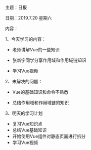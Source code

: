 主题：日报

日期：2019.7.20 星期六

内容：

1、今天学习的内容：

- 老师讲解Vue的一些知识

- 张新宇同学分享作用域和作用域链知识

- 学习Vue视频

  

2、未解决的问题：

- Vue的基础知识和命令不熟悉

- 总结作用域和作用域链的知识

  

  

3、明天的学习计划

- 复习Vue知识点
- 总结Vue基础知识
- 开始使用Vue组件对静态页面进行拆分
- 学习Vue视频